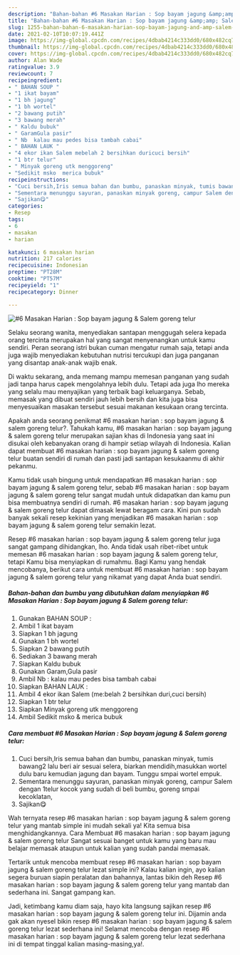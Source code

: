 ```yaml
---
description: "Bahan-bahan #6 Masakan Harian : Sop bayam jagung &amp;amp; Salem goreng telur yang enak Untuk Jualan"
title: "Bahan-bahan #6 Masakan Harian : Sop bayam jagung &amp;amp; Salem goreng telur yang enak Untuk Jualan"
slug: 1255-bahan-bahan-6-masakan-harian-sop-bayam-jagung-and-amp-salem-goreng-telur-yang-enak-untuk-jualan
date: 2021-02-10T10:07:19.441Z
image: https://img-global.cpcdn.com/recipes/4dbab4214c333dd0/680x482cq70/6-masakan-harian-sop-bayam-jagung-salem-goreng-telur-foto-resep-utama.jpg
thumbnail: https://img-global.cpcdn.com/recipes/4dbab4214c333dd0/680x482cq70/6-masakan-harian-sop-bayam-jagung-salem-goreng-telur-foto-resep-utama.jpg
cover: https://img-global.cpcdn.com/recipes/4dbab4214c333dd0/680x482cq70/6-masakan-harian-sop-bayam-jagung-salem-goreng-telur-foto-resep-utama.jpg
author: Alan Wade
ratingvalue: 3.9
reviewcount: 7
recipeingredient:
- " BAHAN SOUP "
- "1 ikat bayam"
- "1 bh jagung"
- "1 bh wortel"
- "2 bawang putih"
- "3 bawang merah"
- " Kaldu bubuk"
- " GaramGula pasir"
- " Nb  kalau mau pedes bisa tambah cabai"
- " BAHAN LAUK "
- "4 ekor ikan Salem mebelah 2 bersihkan duricuci bersih"
- "1 btr telur"
- " Minyak goreng utk menggoreng"
- "Sedikit msko  merica bubuk"
recipeinstructions:
- "Cuci bersih,Iris semua bahan dan bumbu, panaskan minyak, tumis bawang2 lalu beri air sesuai selera, biarkan mendidih,masukkan wortel dulu baru kemudian jagung dan bayam. Tunggu smpai wortel empuk."
- "Sementara menunggu sayuran, panaskan minyak goreng, campur Salem dengan 1telur kocok yang sudah di beli bumbu, goreng smpai kecoklatan,"
- "Sajikan😋"
categories:
- Resep
tags:
- 6
- masakan
- harian

katakunci: 6 masakan harian 
nutrition: 217 calories
recipecuisine: Indonesian
preptime: "PT28M"
cooktime: "PT57M"
recipeyield: "1"
recipecategory: Dinner

---
```



![#6 Masakan Harian : Sop bayam jagung &amp; Salem goreng telur](https://img-global.cpcdn.com/recipes/4dbab4214c333dd0/680x482cq70/6-masakan-harian-sop-bayam-jagung-salem-goreng-telur-foto-resep-utama.jpg)

Selaku seorang wanita, menyediakan santapan menggugah selera kepada orang tercinta merupakan hal yang sangat menyenangkan untuk kamu sendiri. Peran seorang istri bukan cuman mengatur rumah saja, tetapi anda juga wajib menyediakan kebutuhan nutrisi tercukupi dan juga panganan yang disantap anak-anak wajib enak.

Di waktu  sekarang, anda memang mampu memesan panganan yang sudah jadi tanpa harus capek mengolahnya lebih dulu. Tetapi ada juga lho mereka yang selalu mau menyajikan yang terbaik bagi keluarganya. Sebab, memasak yang dibuat sendiri jauh lebih bersih dan kita juga bisa menyesuaikan masakan tersebut sesuai makanan kesukaan orang tercinta. 



Apakah anda seorang penikmat #6 masakan harian : sop bayam jagung &amp; salem goreng telur?. Tahukah kamu, #6 masakan harian : sop bayam jagung &amp; salem goreng telur merupakan sajian khas di Indonesia yang saat ini disukai oleh kebanyakan orang di hampir setiap wilayah di Indonesia. Kalian dapat membuat #6 masakan harian : sop bayam jagung &amp; salem goreng telur buatan sendiri di rumah dan pasti jadi santapan kesukaanmu di akhir pekanmu.

Kamu tidak usah bingung untuk mendapatkan #6 masakan harian : sop bayam jagung &amp; salem goreng telur, sebab #6 masakan harian : sop bayam jagung &amp; salem goreng telur sangat mudah untuk didapatkan dan kamu pun bisa membuatnya sendiri di rumah. #6 masakan harian : sop bayam jagung &amp; salem goreng telur dapat dimasak lewat beragam cara. Kini pun sudah banyak sekali resep kekinian yang menjadikan #6 masakan harian : sop bayam jagung &amp; salem goreng telur semakin lezat.

Resep #6 masakan harian : sop bayam jagung &amp; salem goreng telur juga sangat gampang dihidangkan, lho. Anda tidak usah ribet-ribet untuk memesan #6 masakan harian : sop bayam jagung &amp; salem goreng telur, tetapi Kamu bisa menyiapkan di rumahmu. Bagi Kamu yang hendak mencobanya, berikut cara untuk membuat #6 masakan harian : sop bayam jagung &amp; salem goreng telur yang nikamat yang dapat Anda buat sendiri.

<!--inarticleads1-->

##### Bahan-bahan dan bumbu yang dibutuhkan dalam menyiapkan #6 Masakan Harian : Sop bayam jagung &amp; Salem goreng telur:

1. Gunakan  BAHAN SOUP :
1. Ambil 1 ikat bayam
1. Siapkan 1 bh jagung
1. Gunakan 1 bh wortel
1. Siapkan 2 bawang putih
1. Sediakan 3 bawang merah
1. Siapkan  Kaldu bubuk
1. Gunakan  Garam,Gula pasir
1. Ambil  Nb : kalau mau pedes bisa tambah cabai
1. Siapkan  BAHAN LAUK :
1. Ambil 4 ekor ikan Salem (me:belah 2 bersihkan duri,cuci bersih)
1. Siapkan 1 btr telur
1. Siapkan  Minyak goreng utk menggoreng
1. Ambil Sedikit m*s*ko &amp; merica bubuk




<!--inarticleads2-->

##### Cara membuat #6 Masakan Harian : Sop bayam jagung &amp; Salem goreng telur:

1. Cuci bersih,Iris semua bahan dan bumbu, panaskan minyak, tumis bawang2 lalu beri air sesuai selera, biarkan mendidih,masukkan wortel dulu baru kemudian jagung dan bayam. Tunggu smpai wortel empuk.
1. Sementara menunggu sayuran, panaskan minyak goreng, campur Salem dengan 1telur kocok yang sudah di beli bumbu, goreng smpai kecoklatan,
1. Sajikan😋




Wah ternyata resep #6 masakan harian : sop bayam jagung &amp; salem goreng telur yang mantab simple ini mudah sekali ya! Kita semua bisa menghidangkannya. Cara Membuat #6 masakan harian : sop bayam jagung &amp; salem goreng telur Sangat sesuai banget untuk kamu yang baru mau belajar memasak ataupun untuk kalian yang sudah pandai memasak.

Tertarik untuk mencoba membuat resep #6 masakan harian : sop bayam jagung &amp; salem goreng telur lezat simple ini? Kalau kalian ingin, ayo kalian segera buruan siapin peralatan dan bahannya, lantas bikin deh Resep #6 masakan harian : sop bayam jagung &amp; salem goreng telur yang mantab dan sederhana ini. Sangat gampang kan. 

Jadi, ketimbang kamu diam saja, hayo kita langsung sajikan resep #6 masakan harian : sop bayam jagung &amp; salem goreng telur ini. Dijamin anda gak akan nyesel bikin resep #6 masakan harian : sop bayam jagung &amp; salem goreng telur lezat sederhana ini! Selamat mencoba dengan resep #6 masakan harian : sop bayam jagung &amp; salem goreng telur lezat sederhana ini di tempat tinggal kalian masing-masing,ya!.

